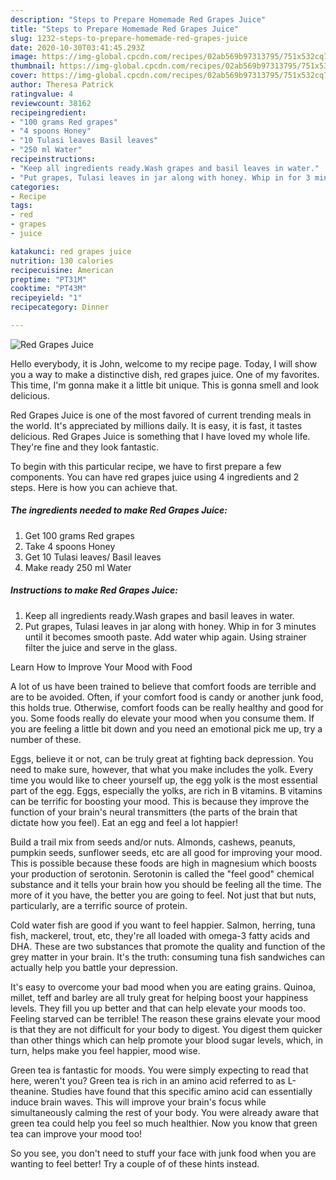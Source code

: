```yaml
---
description: "Steps to Prepare Homemade Red Grapes Juice"
title: "Steps to Prepare Homemade Red Grapes Juice"
slug: 1232-steps-to-prepare-homemade-red-grapes-juice
date: 2020-10-30T03:41:45.293Z
image: https://img-global.cpcdn.com/recipes/02ab569b97313795/751x532cq70/red-grapes-juice-recipe-main-photo.jpg
thumbnail: https://img-global.cpcdn.com/recipes/02ab569b97313795/751x532cq70/red-grapes-juice-recipe-main-photo.jpg
cover: https://img-global.cpcdn.com/recipes/02ab569b97313795/751x532cq70/red-grapes-juice-recipe-main-photo.jpg
author: Theresa Patrick
ratingvalue: 4
reviewcount: 38162
recipeingredient:
- "100 grams Red grapes"
- "4 spoons Honey"
- "10 Tulasi leaves Basil leaves"
- "250 ml Water"
recipeinstructions:
- "Keep all ingredients ready.Wash grapes and basil leaves in water."
- "Put grapes, Tulasi leaves in jar along with honey. Whip in for 3 minutes until it becomes smooth paste. Add water whip again. Using strainer filter the juice and serve in the glass."
categories:
- Recipe
tags:
- red
- grapes
- juice

katakunci: red grapes juice 
nutrition: 130 calories
recipecuisine: American
preptime: "PT31M"
cooktime: "PT43M"
recipeyield: "1"
recipecategory: Dinner

---
```



![Red Grapes Juice](https://img-global.cpcdn.com/recipes/02ab569b97313795/751x532cq70/red-grapes-juice-recipe-main-photo.jpg)

Hello everybody, it is John, welcome to my recipe page. Today, I will show you a way to make a distinctive dish, red grapes juice. One of my favorites. This time, I'm gonna make it a little bit unique. This is gonna smell and look delicious.



Red Grapes Juice is one of the most favored of current trending meals in the world. It's appreciated by millions daily. It is easy, it is fast, it tastes delicious. Red Grapes Juice is something that I have loved my whole life. They're fine and they look fantastic.


To begin with this particular recipe, we have to first prepare a few components. You can have red grapes juice using 4 ingredients and 2 steps. Here is how you can achieve that.

<!--inarticleads1-->

##### The ingredients needed to make Red Grapes Juice:

1. Get 100 grams Red grapes
1. Take 4 spoons Honey
1. Get 10 Tulasi leaves/ Basil leaves
1. Make ready 250 ml Water




<!--inarticleads2-->

##### Instructions to make Red Grapes Juice:

1. Keep all ingredients ready.Wash grapes and basil leaves in water.
1. Put grapes, Tulasi leaves in jar along with honey. Whip in for 3 minutes until it becomes smooth paste. Add water whip again. Using strainer filter the juice and serve in the glass.




Learn How to Improve Your Mood with Food


A lot of us have been trained to believe that comfort foods are terrible and are to be avoided. Often, if your comfort food is candy or another junk food, this holds true. Otherwise, comfort foods can be really healthy and good for you. Some foods really do elevate your mood when you consume them. If you are feeling a little bit down and you need an emotional pick me up, try a number of these.

Eggs, believe it or not, can be truly great at fighting back depression. You need to make sure, however, that what you make includes the yolk. Every time you would like to cheer yourself up, the egg yolk is the most essential part of the egg. Eggs, especially the yolks, are rich in B vitamins. B vitamins can be terrific for boosting your mood. This is because they improve the function of your brain's neural transmitters (the parts of the brain that dictate how you feel). Eat an egg and feel a lot happier!

Build a trail mix from seeds and/or nuts. Almonds, cashews, peanuts, pumpkin seeds, sunflower seeds, etc are all good for improving your mood. This is possible because these foods are high in magnesium which boosts your production of serotonin. Serotonin is called the "feel good" chemical substance and it tells your brain how you should be feeling all the time. The more of it you have, the better you are going to feel. Not just that but nuts, particularly, are a terrific source of protein.

Cold water fish are good if you want to feel happier. Salmon, herring, tuna fish, mackerel, trout, etc, they're all loaded with omega-3 fatty acids and DHA. These are two substances that promote the quality and function of the grey matter in your brain. It's the truth: consuming tuna fish sandwiches can actually help you battle your depression. 

It's easy to overcome your bad mood when you are eating grains. Quinoa, millet, teff and barley are all truly great for helping boost your happiness levels. They fill you up better and that can help elevate your moods too. Feeling starved can be terrible! The reason these grains elevate your mood is that they are not difficult for your body to digest. You digest them quicker than other things which can help promote your blood sugar levels, which, in turn, helps make you feel happier, mood wise.

Green tea is fantastic for moods. You were simply expecting to read that here, weren't you? Green tea is rich in an amino acid referred to as L-theanine. Studies have found that this specific amino acid can essentially induce brain waves. This will improve your brain's focus while simultaneously calming the rest of your body. You were already aware that green tea could help you feel so much healthier. Now you know that green tea can improve your mood too!

So you see, you don't need to stuff your face with junk food when you are wanting to feel better! Try  a  couple of  of  these  hints  instead.

